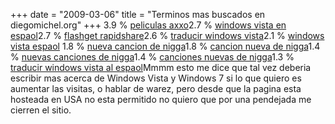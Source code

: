 +++
date = "2009-03-06"
title = "Terminos mas buscados en diegomichel.org"
+++
3.9 % [peliculas axxo](http://diegomichel.org/2007/12/24/donde-bajar-peliculas-axxo-nuevas/)2.7 % [windows vista en espaol](http://diegomichel.org/2008/01/08/traducir-windows-vista-a-espaol/)2.7 % [flashget rapidshare](http://diegomichel.org/2007/11/18/como-utilizar-tu-cuenta-premium-rapidshare-con-flashget/)2.6 % [traducir windows vista](http://diegomichel.org/2008/01/08/traducir-windows-vista-a-espaol/)2.1 % [windows vista espaol](http://diegomichel.org/2008/01/08/traducir-windows-vista-a-espaol/) 1.8 % [nueva cancion de nigga](http://diegomichel.org/2007/11/20/nigga-besame-otra-vez-nueva-cancion/)1.8 % [cancion nueva de nigga](http://diegomichel.org/2007/11/20/nigga-besame-otra-vez-nueva-cancion/)1.4 % [nuevas canciones de nigga](http://diegomichel.org/2007/11/20/nigga-besame-otra-vez-nueva-cancion/)1.4 % [canciones nuevas de nigga](http://diegomichel.org/2007/11/20/nigga-besame-otra-vez-nueva-cancion/)1.3 % [traducir windows vista al espaol](http://diegomichel.org/2008/01/08/traducir-windows-vista-a-espaol/)Mmmm esto me dice que tal vez deberia escribir mas acerca de Windows Vista y Windows 7 si lo que quiero es aumentar las visitas, o hablar de warez, pero desde que la pagina esta hosteada en USA no esta permitido no quiero que por una pendejada me cierren el sitio.


